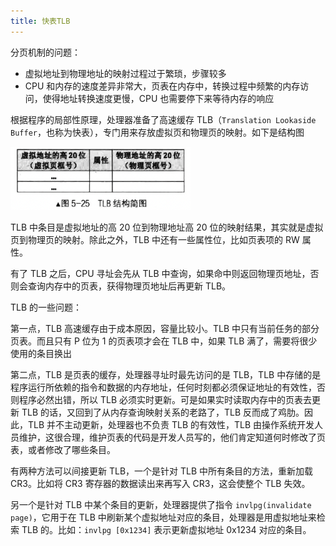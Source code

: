 ```yaml
---
title: 快表TLB
---
```


分页机制的问题：

- 虚拟地址到物理地址的映射过程过于繁琐，步骤较多
- CPU 和内存的速度差异非常大，页表在内存中，转换过程中频繁的内存访问，使得地址转换速度更慢，CPU 也需要停下来等待内存的响应

根据程序的局部性原理，处理器准备了高速缓存 TLB（`Translation Lookaside Buffer`，也称为快表），专门用来存放虚拟页和物理页的映射。如下是结构图

<img src="../image/TLB快表.png" style="zoom:70%;" />

TLB 中条目是虚拟地址的高 20 位到物理地址高 20 位的映射结果，其实就是虚拟页到物理页的映射。除此之外，TLB 中还有一些属性位，比如页表项的 RW 属性。

有了 TLB 之后，CPU 寻址会先从 TLB 中查询，如果命中则返回物理页地址，否则会查询内存中的页表，获得物理页地址后再更新 TLB。

TLB 的一些问题：

第一点，TLB 高速缓存由于成本原因，容量比较小。TLB 中只有当前任务的部分页表。而且只有 P 位为 1 的页表项才会在 TLB 中，如果 TLB 满了，需要将很少使用的条目换出

第二点，TLB 是页表的缓存，处理器寻址时最先访问的是 TLB，TLB 中存储的是程序运行所依赖的指令和数据的内存地址，任何时刻都必须保证地址的有效性，否则程序必然出错，所以 TLB 必须实时更新。可是如果实时读取内存中的页表去更新 TLB 的话，又回到了从内存查询映射关系的老路了，TLB 反而成了鸡肋。因此，TLB 并不主动更新，处理器也不负责 TLB 的有效性，TLB 由操作系统开发人员维护，这很合理，维护页表的代码是开发人员写的，他们肯定知道何时修改了页表，或者修改了哪些条目。

有两种方法可以间接更新 TLB，一个是针对 TLB 中所有条目的方法，重新加载 CR3。比如将 CR3 寄存器的数据读出来再写入 CR3，这会使整个 TLB 失效。

另一个是针对 TLB 中某个条目的更新，处理器提供了指令 `invlpg(invalidate page)`，它用于在 TLB 中刷新某个虚拟地址对应的条目，处理器是用虚拟地址来检索 TLB 的。比如：`invlpg [0x1234]` 表示更新虚拟地址 0x1234 对应的条目。